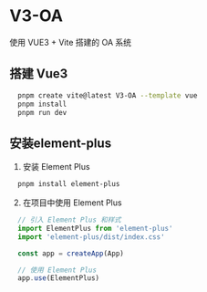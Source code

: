 # V3-OA

使用 VUE3 + Vite 搭建的 OA 系统

## 搭建 Vue3

```bash
  pnpm create vite@latest V3-OA --template vue
  pnpm install
  pnpm run dev
```

## 安装element-plus

1. 安装 Element Plus
```bash
  pnpm install element-plus
```

2. 在项目中使用 Element Plus
```javascript
  // 引入 Element Plus 和样式
  import ElementPlus from 'element-plus'
  import 'element-plus/dist/index.css'

  const app = createApp(App)

  // 使用 Element Plus
  app.use(ElementPlus)
```
